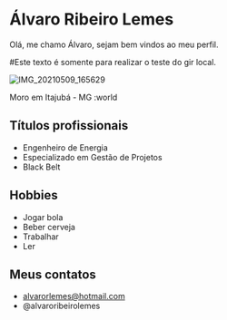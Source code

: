 # Álvaro Ribeiro Lemes
Olá, me chamo Álvaro, sejam bem vindos ao meu perfil.

#Este texto é somente para realizar o teste do gir local.

![IMG_20210509_165629](https://user-images.githubusercontent.com/124595690/217010567-83313696-7d17-488b-9596-78fd21c28d2a.jpg)

Moro em Itajubá - MG :world


## Títulos profissionais

- Engenheiro de Energia
- Especializado em Gestão de Projetos
- Black Belt

## Hobbies

- Jogar bola
- Beber cerveja
- Trabalhar
- Ler

## Meus contatos

- alvarorlemes@hotmail.com
- @alvaroribeirolemes


